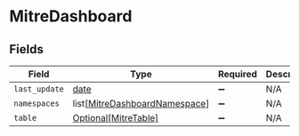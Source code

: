 # MitreDashboard


## Fields

| Field                                                                           | Type                                                                            | Required                                                                        | Description                                                                     |
| ------------------------------------------------------------------------------- | ------------------------------------------------------------------------------- | ------------------------------------------------------------------------------- | ------------------------------------------------------------------------------- |
| `last_update`                                                                   | [date](https://docs.python.org/3/library/datetime.html#date-objects)            | :heavy_minus_sign:                                                              | N/A                                                                             |
| `namespaces`                                                                    | list[[MitreDashboardNamespace](../../models/shared/mitredashboardnamespace.md)] | :heavy_minus_sign:                                                              | N/A                                                                             |
| `table`                                                                         | [Optional[MitreTable]](../../models/shared/mitretable.md)                       | :heavy_minus_sign:                                                              | N/A                                                                             |